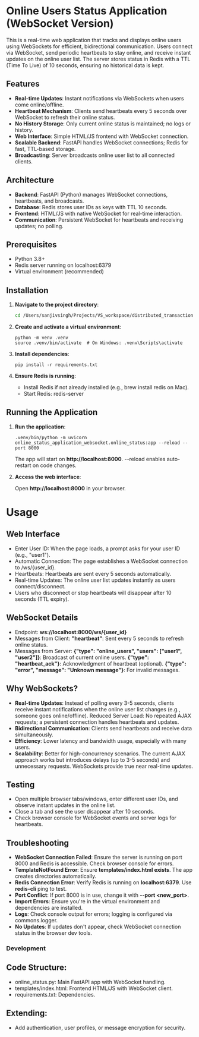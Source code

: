 # Online Users Status Application (WebSocket Version)

This is a real-time web application that tracks and displays online users using WebSockets for efficient, bidirectional communication. Users connect via WebSocket, send periodic heartbeats to stay online, and receive instant updates on the online user list. The server stores status in Redis with a TTL (Time To Live) of 10 seconds, ensuring no historical data is kept.

## Features

- **Real-time Updates**: Instant notifications via WebSockets when users come online/offline.
- **Heartbeat Mechanism**: Clients send heartbeats every 5 seconds over WebSocket to refresh their online status.
- **No History Storage**: Only current online status is maintained; no logs or history.
- **Web Interface**: Simple HTML/JS frontend with WebSocket connection.
- **Scalable Backend**: FastAPI handles WebSocket connections; Redis for fast, TTL-based storage.
- **Broadcasting**: Server broadcasts online user list to all connected clients.

## Architecture

- **Backend**: FastAPI (Python) manages WebSocket connections, heartbeats, and broadcasts.
- **Database**: Redis stores user IDs as keys with TTL 10 seconds.
- **Frontend**: HTML/JS with native WebSocket for real-time interaction.
- **Communication**: Persistent WebSocket for heartbeats and receiving updates; no polling.

## Prerequisites

- Python 3.8+
- Redis server running on localhost:6379
- Virtual environment (recommended)

## Installation

1. **Navigate to the project directory**:
   ```bash
   cd /Users/sanjivsingh/Projects/VS_workspace/distributed_transactions/online_status_application_websocket
    ```
2. **Create and activate a virtual environment**:
   ```
   python -m venv .venv
   source .venv/bin/activate  # On Windows: .venv\Scripts\activate
   ```

3. **Install dependencies**:
   ```
   pip install -r requirements.txt
   ```

4. **Ensure Redis is running**:
    - Install Redis if not already installed (e.g., brew install redis on Mac).
    - Start Redis: redis-server
    
## Running the Application
1. **Run the application**:
    ```
    .venv/bin/python -m uvicorn online_status_application_websocket.online_status:app --reload --port 8000
    ```
    The app will start on **http://localhost:8000**. 
    --reload enables auto-restart on code changes.

2. **Access the web interface**:

    Open **http://localhost:8000** in your browser.

# Usage

## Web Interface

-   Enter User ID: When the page loads, a prompt asks for your user ID (e.g., "user1").
-   Automatic Connection: The page establishes a WebSocket connection to /ws/{user_id}.
-   Heartbeats: Heartbeats are sent every 5 seconds automatically.
-   Real-time Updates: The online user list updates instantly as users connect/disconnect.
-   Users who disconnect or stop heartbeats will disappear after 10 seconds (TTL expiry).

## WebSocket Details
-   Endpoint: **ws://localhost:8000/ws/{user_id}**
-   Messages from Client:
    **"heartbeat"**: Sent every 5 seconds to refresh online status.
-   Messages from Server:
    **{"type": "online_users", "users": ["user1", "user2"]}**: Broadcast of current online users.
    **{"type": "heartbeat_ack"}**: Acknowledgment of heartbeat (optional).
    **{"type": "error", "message": "Unknown message"}**: For invalid messages.

## Why WebSockets?
-   **Real-time Updates**: Instead of polling every 3-5 seconds, clients receive instant notifications when the online user list changes (e.g., someone goes online/offline).
Reduced Server Load: No repeated AJAX requests; a persistent connection handles heartbeats and updates.
-   **Bidirectional Communication**: Clients send heartbeats and receive data simultaneously.
-   **Efficiency**: Lower latency and bandwidth usage, especially with many users.
-   **Scalability**: Better for high-concurrency scenarios.
The current AJAX approach works but introduces delays (up to 3-5 seconds) and unnecessary requests. WebSockets provide true near real-time updates.

## Testing
-   Open multiple browser tabs/windows, enter different user IDs, and observe instant updates in the online list.
-   Close a tab and see the user disappear after 10 seconds.
-   Check browser console for WebSocket events and server logs for heartbeats.

## Troubleshooting

-   **WebSocket Connection Failed**: Ensure the server is running on port 8000 and Redis is accessible. Check browser console for errors.
-   **TemplateNotFound Error**: Ensure **templates/index.html exists**. The app creates directories automatically.
-   **Redis Connection Error**: Verify Redis is running on **localhost:6379**. Use **redis-cli** ping to test.
-   **Port Conflict**: If port 8000 is in use, change it with **--port <new_port>**.
-   **Import Errors**: Ensure you're in the virtual environment and dependencies are installed.
-   **Logs**: Check console output for errors; logging is configured via commons.logger.
-   **No Updates**: If updates don't appear, check WebSocket connection status in the browser dev tools.

### Development
## Code Structure:
-   online_status.py: Main FastAPI app with WebSocket handling.
-   templates/index.html: Frontend HTML/JS with WebSocket client.
-   requirements.txt: Dependencies.

## Extending: 
-   Add authentication, user profiles, or message encryption for security.


